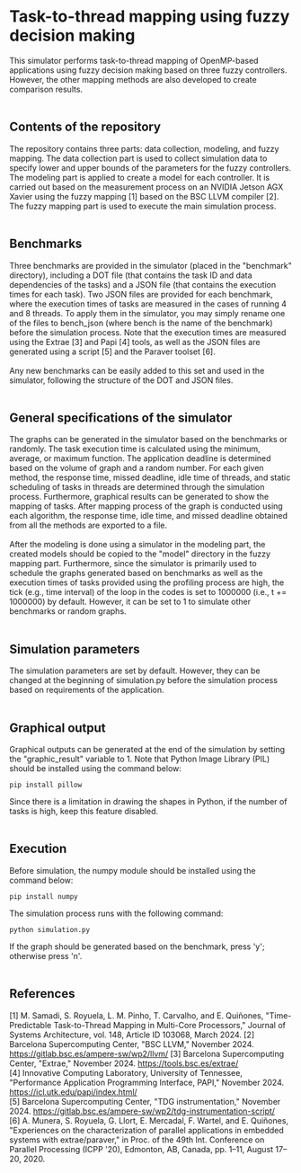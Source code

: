 # Task-to-thread mapping using fuzzy decision making
This simulator performs task-to-thread mapping of OpenMP-based applications using fuzzy decision making based on three fuzzy controllers. However, the other mapping methods are also developed to create comparison results.
<br/>
<br/>
## Contents of the repository
The repository contains three parts: data collection, modeling, and fuzzy mapping. The data collection part is used to collect simulation data to specify lower and upper bounds of the parameters for the fuzzy controllers. The modeling part is applied to create a model for each controller. It is carried out based on the measurement process on an NVIDIA Jetson AGX Xavier using the fuzzy mapping [1] based on the BSC LLVM compiler [2]. The fuzzy mapping part is used to execute the main simulation process.
<br/>
<br/>
## Benchmarks
Three benchmarks are provided in the simulator (placed in the "benchmark" directory), including a DOT file (that contains the task ID and data dependencies of the tasks) and a JSON file (that contains the execution times for each task). Two JSON files are provided for each benchmark, where the execution times of tasks are measured in the cases of running 4 and 8 threads. To apply them in the simulator, you may simply rename one of the files to bench_json (where bench is the name of the benchmark) before the simulation process. Note that the execution times are measured using the Extrae [3] and Papi [4] tools, as well as the JSON files are generated using a script [5] and the Paraver toolset [6].
<br/>
<br/>
Any new benchmarks can be easily added to this set and used in the simulator, following the structure of the DOT and JSON files.
<br/>
<br/>
## General specifications of the simulator
The graphs can be generated in the simulator based on the benchmarks or randomly. The task execution time is calculated using the minimum, average, or maximum function. The application deadline is determined based on the volume of graph and a random number. For each given method, the response time, missed deadline, idle time of threads, and static scheduling of tasks in threads are determined through the simulation process. Furthermore, graphical results can be generated to show the mapping of tasks. After mapping process of the graph is conducted using each algorithm, the response time, idle time, and missed deadline obtained from all the methods are exported to a file.
<br/>
<br/>
After the modeling is done using a simulator in the modeling part, the created models should be copied to the "model" directory in the fuzzy mapping part. Furthermore, since the simulator is primarily used to schedule the graphs generated based on benchmarks as well as the execution times of tasks provided using the profiling process are high, the tick (e.g., time interval) of the loop in the codes is set to 1000000 (i.e., t += 1000000) by default. However, it can be set to 1 to simulate other benchmarks or random graphs.
<br/>
<br/>
## Simulation parameters
The simulation parameters are set by default. However, they can be changed at the beginning of simulation.py before the simulation process based on requirements of the application.
<br/>
<br/>
## Graphical output
Graphical outputs can be generated at the end of the simulation by setting the "graphic_result" variable to 1. Note that Python Image Library (PIL) should be installed using the command below:
```
pip install pillow
```
Since there is a limitation in drawing the shapes in Python, if the number of tasks is high, keep this feature disabled.
<br/>
<br/>
## Execution
Before simulation, the numpy module should be installed using the command below:
```
pip install numpy
```
The simulation process runs with the following command:
```
python simulation.py
```
If the graph should be generated based on the benchmark, press 'y'; otherwise press 'n'.
<br/>
<br/>
## References
[1] M. Samadi, S. Royuela, L. M. Pinho, T. Carvalho, and E. Quiñones, "Time-Predictable Task-to-Thread Mapping in Multi-Core Processors," Journal of Systems Architecture, vol. 148, Article ID 103068, March 2024.
[2] Barcelona Supercomputing Center, "BSC LLVM," November 2024. https://gitlab.bsc.es/ampere-sw/wp2/llvm/
[3] Barcelona Supercomputing Center, "Extrae," November 2024. https://tools.bsc.es/extrae/
<br/>
[4] Innovative Computing Laboratory, University of Tennessee, "Performance Application Programming Interface, PAPI," November 2024. https://icl.utk.edu/papi/index.html/
<br/>
[5] Barcelona Supercomputing Center, "TDG instrumentation," November 2024. https://gitlab.bsc.es/ampere-sw/wp2/tdg-instrumentation-script/
<br/>
[6]	A. Munera, S. Royuela, G. Llort, E. Mercadal, F. Wartel, and E. Quiñones, "Experiences on the characterization of parallel applications in embedded systems with extrae/paraver," in Proc. of the 49th Int. Conference on Parallel Processing (ICPP '20), Edmonton, AB, Canada, pp. 1–11, August 17–20, 2020.
